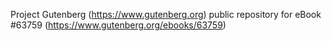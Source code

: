 Project Gutenberg (https://www.gutenberg.org) public repository for
eBook #63759 (https://www.gutenberg.org/ebooks/63759)
